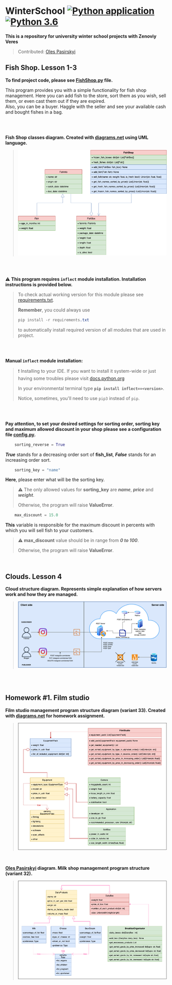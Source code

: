 # WinterSchool [![Python application](https://github.com/andylvua/WinterSchool/actions/workflows/test.yml/badge.svg)](https://github.com/andylvua/WinterSchool/actions/workflows/test.yml) [![Python 3.6](https://img.shields.io/badge/Python-3.10.2-yellow)](https://www.python.org/downloads/release/python-3102/)
**This is a repository for university winter school projects with Zenoviy Veres**

> Contributed: [Oles Pasirskyi](https://github.com/wertylu)
## Fish Shop. Lesson 1-3

**To find project code, please see [FishShop.py](FishShop.py) file.**

This program provides you with a simple functionality for fish shop management.
Here you can add fish to the store, sort them as you wish,
sell them, or even cast them out if they are expired.  
Also, you can be a buyer. Haggle with the seller and see your available cash and bought fishes in a bag.

<br /> 
<br /> 

 **Fish Shop classes diagram. Created with [diagrams.net](https://www.diagrams.net/) using UML language.**
>
>![](FishShop.drawio.png)

<br /> 
<br /> 

 :warning: **This program requires ```inflect``` module installation. Installation instructions is provided below.**
> 
> To check actual working version for this module please see [requirements.txt](requirements.txt).
> 
> **Remember**, you could always use 
> ``` CSS
> pip install -r requirements.txt
> ``` 
> to automatically install required version of all modules that are used in project.

<br /> 
<br /> 

 **Manual ```inflect``` module installation:**
> 
> :exclamation: Installing to your IDE. If you want to install it system-wide or just having some troubles please visit [docs.python.org](https://docs.python.org/3/installing/index.html)
>
> 
> In your environmental terminal type **```pip install inflect==<version>```**.
> 
> Notice, sometimes, you'll need to use ```pip3``` instead of ```pip```.


<br /> 
<br /> 

**Pay attention, to set your desired settings for sorting order, sorting key and maximum allowed discount in your shop please see a configuration file [config.py](config.py).**
``` python
    sorting_reverse = True 
```
_**True**_ stands for a decreasing order sort of **fish_list**, _**False**_ stands for an increasing order sort.
``` python
    sorting_key = "name" 
```
**Here**, please enter what will be the sorting key.

> :warning: The only allowed values for **sorting_key** are **_name_**, **_price_** and **_weight_**. 
> 
> Otherwise, the program will raise **ValueError**.
    
``` python   
    max_discount = 15.0
```
**This** variable is responsible for the maximum discount in percents with which you will sell fish to your customers. 

> :warning: **max_discount** value should be in range from **_0 to 100_**. 
> 
> Otherwise, the program will raise **ValueError**.
    
<br />


## Clouds. Lesson 4

**Cloud structure diagram. Represents simple explanation of how servers work and how they are managed.**
>
>![](Cloud.drawio.png)

<br /> 
<br /> 

## Homework #1. Film studio
**Film studio management program structure diagram (variant 33). Created with [diagrams.net](https://www.diagrams.net/) for homework assignment.**
>
>![](/Homework/HomeWork.drawio.png)
    
<br /> 

**[**Oles Pasirskyi**](https://github.com/wertylu) diagram. Milk shop management program structure (variant 32).**
>
>![](/Homework/HomeWork_Oles.drawio.png)
